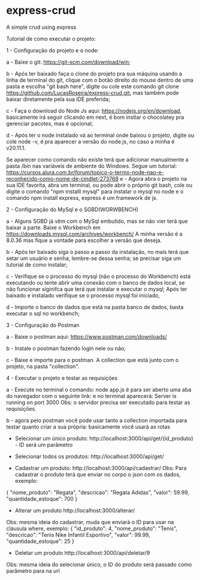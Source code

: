 # express-crud
A simple crud using express


Tutorial de como executar o projeto:

1 - Configuração do projeto e o node:

a - Baixe o git: https://git-scm.com/download/win;

b - Após ter baixado faça o clone do projeto pra sua máquina usando a linha de terminal do git,
clique com o botão direito do mouse dentro de uma pasta e escolha "git bash here", digite ou cole este comando
git clone https://github.com/LucasRoseira/express-crud.git, mas também pode baixar diretamente pela sua IDE preferida;

c - Faça o download do Node Js aqui: https://nodejs.org/en/download, basicamente irá seguir clicando em next, é bom instlar o chocolatey pra gerenciar pacotes, mas é opcional;

d - Após ter o node instalado vá ao terminal onde baixou o projeto, digite ou cole node -v, é pra aparecer a versão do node.js, no caso a minha é
v20.11.1. 

Se aparecer como comando não existe terá que adicionar manualmente a pasta /bin nas variáveis de ambiente do Windows. 
Segue um tutorial: https://cursos.alura.com.br/forum/topico-o-termo-node-nao-e-reconhecido-como-nome-de-cmdlet-273768
e - Agora abra o projeto na sua IDE favorita, abra um terminal, ou pode abrir o próprio git bash, cole ou digite o comando "npm installl mysql" para instalar o mysql no node e o comando npm install express, express é um framework de js.

2 - Configuração do MySql e  o SGBD(WORWBENCH)

a - Alguns SGBD já vêm com o MySql embutido, mas se não vier terá que baixar a parte.
Baixe o Workbench em https://downloads.mysql.com/archives/workbench/ 
A minha versão é a 8.0.36 mas fique a vontade para escolher a versão que deseja.

b - Após ter baixado siga o passo a passo da instalação, no mais terá que setar um usuário e senha, lembre-se dessa senha; se precisar siga um tutorial de como instalar;

c - Verifique se o processo do mysql (não o processo do Workbench) está executando ou tente abrir uma conexão com o banco de dados local, se não funcionar siginifca que terá que instalar e executar o mysql; Após ter baixado e instalado verifique se o processo mysql foi iniciado,

d - Importe o banco de dados que está na pasta banco de dados, basta executar o sql no workbench;

3 - Configuração do Postman

a - Baixe o postman aqui: https://www.postman.com/downloads/

b - Instale o postman fazendo login nele ou não;

c - Baixe e importe para o postman. A collection que está junto com o projeto, na pasta "collection".

4 - Executar o projeto e testar as requisições

a - Execute no terminal o comando:  node app.js é para ser aberto uma aba do navegador com o seguinte link:
e no terminal aparecerá: Server is running on port 3000
Obs: o servidor precisa ser executado para testar as requisições.

b - agora pelo postman você pode usar tanto a collection importada para testar quanto criar a sua própria: basicamente você usará as rotas

- Selecionar um único produto:
http://localhost:3000/api/get/{id_produto} - ID será um parâmetro

- Selecionar todos os produtos: 
http://localhost:3000/api/get/

- Cadastrar um produto:
http://localhost:3000/api/cadastrar/
Obs: Para cadastrar o produto terá que enviar no corpo o json com os dados, exemplo:

{
  "nome_produto": "Regata",
  "descricao": "Regata Adidas",
  "valor": 59.99,
  "quantidade_estoque": 700
}


- Alterar um produto
http://localhost:3000/alterar/

Obs: mesma ideia do cadastrar, muda que enviará o ID para usar na cláusula where, exemplo:
{
  "id_produto": 4,
  "nome_produto": "Tenis",
  "descricao": "Tenis Nike Infantil Esportivo",
  "valor": 99.99,
  "quantidade_estoque": 25
}

- Deletar um produto
http://localhost:3000/api/deletar/9

Obs: mesma ideia do selecionar único, o ID do produto será passado como parâmetro para na url
